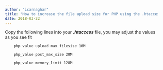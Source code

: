 ```yaml
---
author: "icarnaghan"
title: "How to increase the file upload size for PHP using the .htaccess file"
date: 2018-03-22
---
```


Copy the following lines into your _**.htaccess**_ file, you may adjust the values as you see fit 

```
	php_value upload_max_filesize 10M
 
	php_value post_max_size 20M
 
	php_value memory_limit 128M
```
